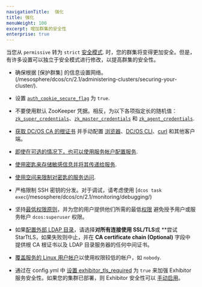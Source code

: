 ```yaml
---
navigationTitle:  强化
title: 强化
menuWeight: 100
excerpt: 增加群集的安全性
enterprise: true
---
```

<!-- The source repository for this topic is https://github.com/dcos/dcos-docs-site -->


当您从 `permissive` 转为 `strict` [安全模式](/mesosphere/dcos/cn/2.1/security/ent/#security-modes). 时，您的群集将变得更加安全。但是，有许多设置可以独立于安全模式进行修改，以提高群集的安全性。

- 确保根据 [保护群集] 的信息设置网络。(/mesosphere/dcos/cn/2.1/administering-clusters/securing-your-cluster/).

- <a name="secure-flag"></a>设置 [`auth_cookie_secure_flag`](/mesosphere/dcos/cn/2.1/installing/production/advanced-configuration/configuration-reference/#auth-cookie-secure-flag-enterprise) 为 `true`.

- <a name="zk"></a>不要使用默认 ZooKeeper 凭据。相反，为以下各项指定长的随机值：[`zk_super_credentials`](/mesosphere/dcos/cn/2.1/installing/production/advanced-configuration/configuration-reference/#zk-superuser)、[`zk_master_credentials`](/mesosphere/dcos/cn/2.1/installing/production/advanced-configuration/configuration-reference/#zk-master) 和 [`zk_agent_credentials`](/mesosphere/dcos/cn/2.1/installing/production/advanced-configuration/configuration-reference/#zk-agent).

- [获取 DC/OS CA 的根证书](/mesosphere/dcos/cn/2.1/security/ent/tls-ssl/get-cert/#oob) 并手动配置 [浏览器](/mesosphere/dcos/cn/2.1/security/ent/tls-ssl/ca-trust-browser/)、[DC/OS CLI](/mesosphere/dcos/cn/2.1/security/ent/tls-ssl/ca-trust-cli/)、[curl](/mesosphere/dcos/cn/2.1/security/ent/tls-ssl/ca-trust-curl/) 和其他客户端。

- [即使在可选的情况下，也可以使用服务帐户配置服务](/mesosphere/dcos/cn/2.1/security/ent/service-auth/).

- [使用密匙来存储敏感信息并将其传递给服务](/mesosphere/dcos/cn/2.1/security/ent/secrets/).

- [使用空间来限制对密匙的服务访问](/mesosphere/dcos/cn/2.1//security/ent/#spaces).

- 严格限制 SSH 密钥的分发。对于调试，请考虑使用 [`dcos task exec`(/mesosphere/dcos/cn/2.1/monitoring/debugging/)

- 坚持[最低权限原则](http://searchsecurity.techtarget.com/definition/principle-of-least-privilege-POLP)，并为您的用户提供他们所需的最低[权限](/mesosphere/dcos/cn/2.1/security/ent/perms-reference/) 避免授予用户或服务帐户 `dcos:superuser` 权限。

- 如果[配置外部 LDAP 目录](/mesosphere/dcos/cn/2.1/security/ent/ldap/ldap-conn/)，请选择**对所有连接使用 SSL/TLS**或 **尝试 StarTtLS，如果失败则中止，并在 **CA certificate chain (Optional)** 字段中提供根 CA 根证书以及 LDAP 目录服务器的任何中间证书。

- [覆盖服务的 Linux 用户帐户](/mesosphere/dcos/cn/2.1/security/ent/users-groups/config-linux-user/)以使用权限较低的帐户，如 `nobody`.

- 通过在 config.yml 中 [设置 exhibitor_tls_required](/mesosphere/dcos/cn/2.1/installing/production/advanced-configuration/configuration-reference/#exhibitor-tls-required) 为 `true` 来加强 Exhibitor 服务安全性。如果您的集群已部署，则 Exhibitor 安全性可以 [手动启用](/mesosphere/dcos/cn/2.1/security/ent/tls-ssl/exhibitor)。
